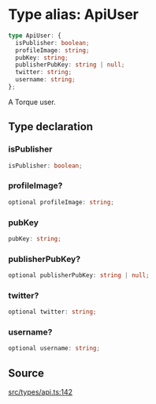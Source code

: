 # Type alias: ApiUser

```ts
type ApiUser: {
  isPublisher: boolean;
  profileImage: string;
  pubKey: string;
  publisherPubKey: string | null;
  twitter: string;
  username: string;
};
```

A Torque user.

## Type declaration

### isPublisher

```ts
isPublisher: boolean;
```

### profileImage?

```ts
optional profileImage: string;
```

### pubKey

```ts
pubKey: string;
```

### publisherPubKey?

```ts
optional publisherPubKey: string | null;
```

### twitter?

```ts
optional twitter: string;
```

### username?

```ts
optional username: string;
```

## Source

[src/types/api.ts:142](https://github.com/torque-labs/torque-ts-sdk/blob/3bb7686d9ca1711cb29a16a45efd25d459673e82/src/types/api.ts#L142)
